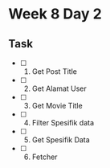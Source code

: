 # Week 8 Day 2

## Task
- [ ] 1. Get Post Title
- [ ] 2. Get Alamat User
- [ ] 3. Get Movie Title
- [ ] 4. Filter Spesifik data
- [ ] 5. Get Spesifik Data
- [ ] 6. Fetcher